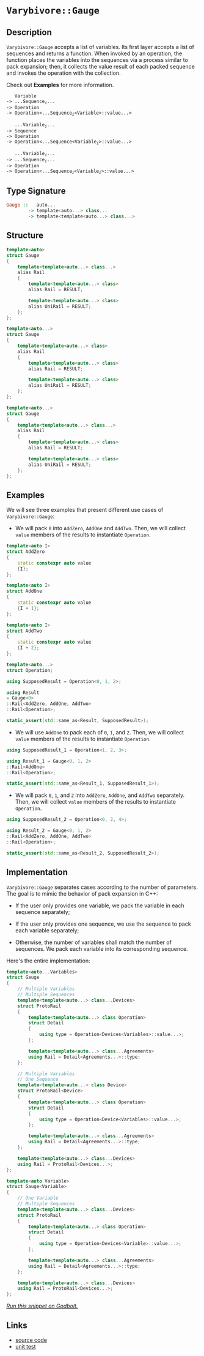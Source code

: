 <!-- Copyright 2024 Feng Mofan
SPDX-License-Identifier: Apache-2.0 -->

# `Varybivore::Gauge`

## Description

`Varybivore::Gauge` accepts a list of variables.
Its first layer accepts a list of sequences and returns a function.
When invoked by an operation, the function places the variables into the sequences via a process similar to pack expansion;
then, it collects the value result of each packed sequence and invokes the operation with the collection.

Check out **Examples** for more information.

<pre><code>   Variable
-> ...Sequence<sub><i>i</i></sub>...
-> Operation
-> Operation&lt;...Sequence<sub><i>i</i></sub>&lt;Variable&gt;::value...&gt;</code></pre>
<pre><code>   ...Variable<sub><i>i</i></sub>...
-> Sequence
-> Operation
-> Operation&lt;...Sequence&lt;Variable<sub><i>i</i></sub>&gt;::value...&gt;</code></pre>
<pre><code>   ...Variable<sub><i>i</i></sub>...
-> ...Sequence<sub><i>i</i></sub>...
-> Operation
-> Operation<...Sequence<sub><i>i</i></sub>&lt;Variable<sub><i>i</i></sub>&gt;::value...&gt;</code></pre>

## Type Signature

```Haskell
Gauge ::   auto... 
        -> template<auto...> class...
        -> template<template<auto...> class...>
```

## Structure

```C++
template<auto>
struct Gauge
{
    template<template<auto...> class...>
    alias Rail
    {
        template<template<auto...> class>
        alias Rail = RESULT;

        template<template<auto...> class>
        alias UniRail = RESULT;
    };
};
```

```C++
template<auto...>
struct Gauge
{
    template<template<auto...> class>
    alias Rail
    {
        template<template<auto...> class>
        alias Rail = RESULT;

        template<template<auto...> class>
        alias UniRail = RESULT;
    };
};
```

```C++
template<auto...>
struct Gauge
{
    template<template<auto...> class...>
    alias Rail
    {
        template<template<auto...> class>
        alias Rail = RESULT;

        template<template<auto...> class>
        alias UniRail = RESULT;
    };
};
```

## Examples

We will see three examples that present different use cases of `Varybivore::Gauge`:

- We will pack `0` into `AddZero`, `AddOne` and `AddTwo`.
Then, we will collect `value` members of the results to instantiate `Operation`.

```C++
template<auto I>
struct AddZero 
{ 
    static constexpr auto value
    {I}; 
};

template<auto I>
struct AddOne
{ 
    static constexpr auto value
    {I + 1}; 
};

template<auto I>
struct AddTwo
{ 
    static constexpr auto value
    {I + 2}; 
};

template<auto...>
struct Operation;

using SupposedResult = Operation<0, 1, 2>;

using Result 
= Gauge<0>
::Rail<AddZero, AddOne, AddTwo>
::Rail<Operation>;

static_assert(std::same_as<Result, SupposedResult>);
```

- We will use `AddOne` to pack each of `0`, `1`, and `2`.
Then, we will collect `value` members of the results to instantiate `Operation`.

```C++
using SupposedResult_1 = Operation<1, 2, 3>;

using Result_1 = Gauge<0, 1, 2>
::Rail<AddOne>
::Rail<Operation>;

static_assert(std::same_as<Result_1, SupposedResult_1>);
```

- We will pack `0`, `1`, and `2` into `AddZero`, `AddOne`, and `AddTwo` separately.
Then, we will collect `value` members of the results to instantiate `Operation`.

```C++
using SupposedResult_2 = Operation<0, 2, 4>;

using Result_2 = Gauge<0, 1, 2>
::Rail<AddZero, AddOne, AddTwo>
::Rail<Operation>;

static_assert(std::same_as<Result_2, SupposedResult_2>);
```

## Implementation

`Varybivore::Gauge` separates cases according to the number of parameters.
The goal is to mimic the behavior of pack expansion in C++:

- If the user only provides one variable, we pack the variable in each sequence separately;

- If the user only provides one sequence, we use the sequence to pack each variable separately;

- Otherwise, the number of variables shall match the number of sequences.
We pack each variable into its corresponding sequence.

Here's the entire implementation:

```C++
template<auto...Variables>
struct Gauge
{
    // Multiple Variables
    // Multiple Sequences
    template<template<auto...> class...Devices>
    struct ProtoRail
    { 
        template<template<auto...> class Operation>
        struct Detail
        { 
            using type = Operation<Devices<Variables>::value...>;
        };

        template<template<auto...> class...Agreements>
        using Rail = Detail<Agreements...>::type;
    };

    // Multiple Variables
    // One Sequence
    template<template<auto...> class Device>
    struct ProtoRail<Device>
    { 
        template<template<auto...> class Operation>
        struct Detail
        { 
            using type = Operation<Device<Variables>::value...>;
        };

        template<template<auto...> class...Agreements>
        using Rail = Detail<Agreements...>::type;
    };

    template<template<auto...> class...Devices>
    using Rail = ProtoRail<Devices...>;
};

template<auto Variable>
struct Gauge<Variable>
{
    // One Variable
    // Multiple Sequences
    template<template<auto...> class...Devices>
    struct ProtoRail
    { 
        template<template<auto...> class Operation>
        struct Detail
        { 
            using type = Operation<Devices<Variable>::value...>;
        };

        template<template<auto...> class...Agreements>
        using Rail = Detail<Agreements...>::type;
    };

    template<template<auto...> class...Devices>
    using Rail = ProtoRail<Devices...>;
};
```

[*Run this snippet on Godbolt.*](https://godbolt.org/#z:OYLghAFBqd5QCxAYwPYBMCmBRdBLAF1QCcAaPECAMzwBtMA7AQwFtMQByARg9KtQYEAysib0QXACx8BBAKoBnTAAUAHpwAMvAFYTStJg1DIApACYAQuYukl9ZATwDKjdAGFUtAK4sGIAMykrgAyeAyYAHI%2BAEaYxCAArAAcpAAOqAqETgwe3r566ZmOAqHhUSyx8Vy2mPbFDEIETMQEuT5%2BgXaYDtmNzQSlkTFxiSkKTS1t%2BdXj/YPllRIAlLaoXsTI7BwEmCypBjsm/m5MXkQAdJcAas14TNH0CkfYJhoAguPEXg4A1ADip2AmFebxMAHYrO8ftCfgB6WE/ACyXlojn2mB%2BN2IdwemCeUJh8KRKLR9B%2BQkwAEcvIxNvi3jCfjs9gdgcdmfsmIdjqcLpdnj9kAYFApLucACKYABueDpzxBjM%2B3wIP2UxFQRAASkw6AqYeCLD89YzoRzWUc3GauWyTmdUGKBUKmCKfgB5VJxLnZeUEk0/JW/SVNXW%2Bk0Go2hv3QryZIxMgCeHqN/nFbo9xC9AgtkplcuOWJxj2eIBAUrENId/he/khDKj4PFR1rxpNVu5lt2nPbvPt/KrguFosub2AxEwu0YBCeVZbjJjYWAP21dGTqaDOtoFpHY4ngiH52LIAIibZtcZDabIJbRORqLw6Mxt3uRdDRNd4XJVJpDE2LbbNv/C0e0rbAB2dBQfhzWU2ReUMAxVNUNVQZdN2OKDfxnUNw1nGFAPZTtzR5O0QLAl13U9eofTrP14MgzBg03SN9QhCNqKjaNY0XY8kyOVNyIzSi0OlaCLQLZ88UPMtvEwEDLyY6ELxrK95KZAjrQtPDbT5A9%2BydEUxW3cc2D3Kj2PnOMUNXOiGK3UcjMnfdD2408W0U5tQ00zTgL7UC9P3dCJMwtjzMXSzeNVdUtQ3bNhLpWSlPeNzlLeLy7UfbFxKo2iAS8IFRKfXEqINa8EXfDExMK18EVvUkMQpalaQkjy1PbVLtMdQcxQC6dYLY2jEKikM2OwlTPJam1vJ03zBzTCjvSC9jaPXIb2JGtizM4hMeJTWaBPmtxuvyjLCqrEspIrHy5PW5jGwS0FRvGjTHqI9rdM64c7N3KdTKjEKlw3KzltQtxDK%2BxzTqPE8rvPMFbvctixpZdSXt7KbSP82LAt6udNrCnaBuQ6KhNzPF4ubWGruS2EACpabp%2BnYRBGnaYAFWwIQWbpxn3mZ%2BmGeS8x/DCIUvCwZM3DQH9MFSb6gpBNrUB%2BABJLKCC%2BX43nQdAAC04kVq8WJbWZHGQQUBHGTBVFSYgfh7H5zuBLCIRVima1YpLEveBXldV9WVU19AyoNw0jaaE2zYYC2rZtu2Hdc52jUsH4uDc93Xfh72VaC2iA5ZgB3VBg9YxUw9lCOo%2Bt220rjp2LCVxPDTMVODbh5KFdk95aP4zMGEpnmERZvEVQ0ZK/qELxUkKTB0E1PESSs7vBLcDRSGT1em5nO6QT%2B2eFHnq8dpyvLjhHoKSxQrctd19VV4Dsrb61/PC7PkAL%2BORf5ureHjdlAB9cC4gEAgOMdAJYFCsEwP/acbhd4klXuPSeGRp6wNRM8JYfc3hEkHuMZOo9NoIKnjPOeqJf5cAXumHuFpqg/DMKvfw8ot7vB3sQggpCrJHxtCvNeNCqLnyJiDLWQcX5vzcB/LMm9v6l2QFApQLRgEEFASAcBbAoEWhQaw6hBCkFEL3iQlOVZ0GMMwQPIePDPZvDHhPQh6jf5mHIXNcRy916r0kAw%2BGzDdGsLseFDhFouHUI3r1PhupjgB2vqgB%2BgdwiRKfrw1%2B/CxG9wkclH%2B0iAFyJAWAiBqjjg2NoeSKx2i8loKbBwFYtBOAJF4H4DgWhSCoE4G4aw1h/RrA2BiQWPBSAEE0GUlYABrRIkhzgaEkFwME/gNAJA0GYAAbLMswSQUgVI4JIXgLAJAaBXjUupDSOC8AUCAFePTallNIHAWAMBEAgDWAQVIZxyCUDQHsOgcQIgQM4KoJIsyAC0szJA/GAMgU2UhzhmF4NPQgJA8CgOqPwQQIgxDsCkDIQQigVDqFOaQXQ1Q84ZlSJwHg5TKnVN6fUzgrozj3JVKgKgPwvm/P%2BYC4Fydhl2IgB4F59AbadKWLwE5WgVgQCQM81IryyAUAgKK8VIBgBSFoTQVEcRDkQGiGS6IYRmjxkJbwDVzBiDxldNEbQ3QTldOecZAg75aDaqxVgaIuUTi0FoIc7gvAsAsEMMAcQdq8Bjh6FKPEZLLbdDOFsLpYQdgrLqbQPA0QMwGo8FgMlas8AbLdaQQNxBohIMlJ6owsajC9JWFQAwwAFBXDwJgPO5EaldPhcIUQ4gUUNvRWoMlOL9BepQM0yw%2Bg42HMgCsVAMtsiup%2BSA3iphLDWDMLsrN2IsCDogCsLoPRnAQFcFMPw1QQhhCGBUEY1RChZAENugoGRT0MHmMMKoNQ6i9AmK0Tw7Q9BrvqH0FoN7D13tmJMF90xbBPu/YsLgq62mbGWPoElpAdm8D2fS75fyAVApBWyn4EBcBQp5WYfwYH%2BXFpWAgTATAsDxBXaQQZkh/DnAAJz%2BDBJIUZZhJCzK2QkWZtHoOrPWQELg5xZlcFmUkWjSQhMJDGQkejszYNkr2Qco53Ti3nKucKm5VKHmSuldy95bBODNBYFKMEPymBgTjFwWj5x%2BN1MhUQRdegG2IubdIVtSh21Yt0LQvFTACVuuJRwKpsmsV7MpXcs4PxaW22IIZ4zpmnTmcs9ZjDnKxXcsTv4MwfKlOnKFSK1AXK4iPKlfl1LIwDNGZ%2BfFuVtGuAr0VTsYgKq1VYr1VqnVpBWsGqNSahw7WLWTmtbaup9rHViBde1j1XqfXDb9aavAgbXU2dUKGnY7XI21DJbG%2BNWqk1bDqam9NXSs05qUHmqbC5lOlqYOWyt1ba3tcc025FLnZBtsxXUzzXai3TqsH2rby7h2jvNpwCdCip29osHO%2BDC6YVBqHfeubG6t0AZ3UEBg6AQNHrSJe%2Bo57j04%2ByJj39tREcNCfXjhH66ydzH3QsLHf7n15FRwzonUGFAQeRf5wLcHyUcCizFkzZnFwWasyMjDWG7Ppfw9lwVRGSNkcoP5tZpANn%2BEs6MsEUmwQTMkCx/51QefydsIpgVZyLnXNudSor2m3kfI4AZplLAFBSlNlKEXrJxgQvwHZmFDnZBOee6i%2BQbn3s6ACKQbzvmiXce53JilGmaV0odwCp3Lv7bu%2BtDgjlJXxXpf8Fl03uWUA5%2B5dbkvIwXeT1/m72jv8PesOT3wOgDWmvqs1Qa9rnXDXGtNX1/LlrBtkpG8AJ142M2TYLXt91s2A1BqxSG5AYa1uCA21irbCb4y7ZTdiQ7vBju5t2OdotOW%2BBlorVWmtHo628Ee0iiQL20Uh47eHgw32If9uiAD%2BpQPI6cFhJkn7WdedOIRdOHCjd9bIFwdHCnPdMoW9C9IobICnE9eoVnGYEnKnT9RnV9dAh9AQLAtAoDfoCnFnWneAsDVYdYSDCglZWPYLTgfnR3Z3V3DPHYLPCXEgKXAvQjUgYjUjEYCjFZZXDZMwSzfwfwBIaZMZLZcQsEYTILXZTgBTY5HgqjBIOjZIOZWjSQWjCZBjLgQIFZfwUleg/ZGXPpbjcFBQ%2BDJQ8wpYFYLNTIZwSQIAA%3D)

## Links

- [source code](../../../../conceptrodon/varybivore/gauge.hpp)
- [unit test](../../../../tests/unit/varybivore/gauge.test.hpp)
